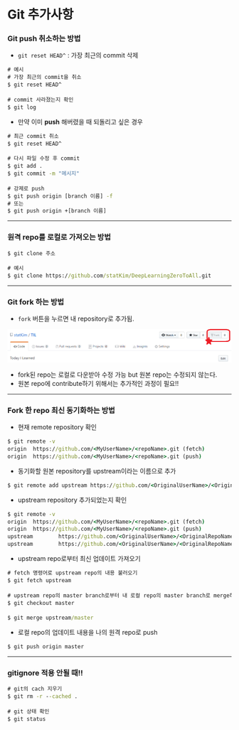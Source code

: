 # Git 추가사항



### Git push 취소하는 방법

- `git reset HEAD^` : 가장 최근의 commit 삭제

```cmd
# 예시
# 가장 최근의 commit을 취소
$ git reset HEAD^

# commit 사라졌는지 확인
$ git log
```

- 만약 이미 **push** 해버렸을 때 되돌리고 싶은 경우

```cmd
# 최근 commit 취소
$ git reset HEAD^

# 다시 파일 수정 후 commit
$ git add .
$ git commit -m "메시지"

# 강제로 push
$ git push origin [branch 이름] -f
# 또는
$ git push origin +[branch 이름]
```

---



### 원격 repo를 로컬로 가져오는 방법

```cmd
$ git clone 주소

# 예시
$ git clone https://github.com/statKim/DeepLearningZeroToAll.git
```
---


### Git fork 하는 방법

- `fork` 버튼을 누르면 내 repository로 추가됨.

![fork](images/fork_ex.png)

- fork된 repo는 로컬로 다운받아 수정 가능 but 원본 repo는 수정되지 않는다.
- 원본 repo에 contribute하기 위해서는 추가적인 과정이 필요!!

---

### Fork 한 repo 최신 동기화하는 방법

- 현재 remote repository 확인

```cmd
$ git remote -v
origin  https://github.com/<MyUserName>/<repoName>.git (fetch)
origin  https://github.com/<MyUserName>/<repoName>.git (push)
```

- 동기화할 원본 repository를 upstream이라는 이름으로 추가

```cmd
$ git remote add upstream https://github.com/<OriginalUserName>/<OriginalRepoName>.git
```

- upstream repository 추가되었는지 확인

```cmd
$ git remote -v
origin  https://github.com/<MyUserName>/<repoName>.git (fetch)
origin  https://github.com/<MyUserName>/<repoName>.git (push)
upstream        https://github.com/<OriginalUserName>/<OriginalRepoName>.git (fetch)
upstream        https://github.com/<OriginalUserName>/<OriginalRepoName>.git (push)

```

- upstream repo로부터 최신 업데이트 가져오기

```cmd
# fetch 명령어로 upstream repo의 내용 불러오기
$ git fetch upstream

# upstream repo의 master branch로부터 내 로컬 repo의 master branch로 merge하기
$ git checkout master

$ git merge upstream/master
```

- 로컬 repo의 업데이트 내용을 나의 원격 repo로 push

```cmd
$ git push origin master
```

---

### gitignore 적용 안될 때!!

```cmd
# git의 cach 지우기
$ git rm -r --cached .

# git 상태 확인
$ git status
```

